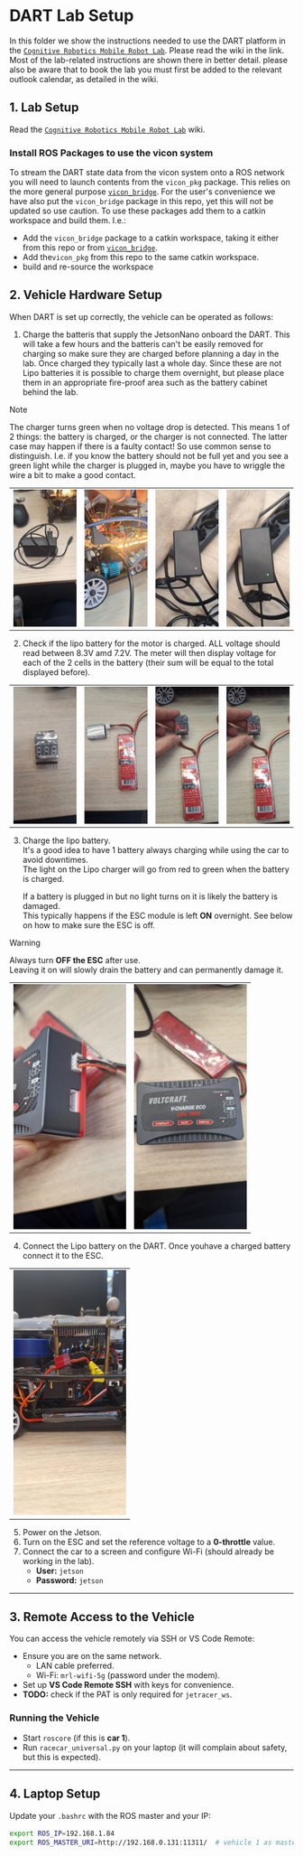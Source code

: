 # DART Lab Setup 
In this folder we show the instructions needed to use the DART platform in the [`Cognitive Robotics Mobile Robot Lab`](https://github.com/cor-mobile-robotics/lab-wiki).
Please read the wiki in the link. Most of the lab-related instructions are shown there in better detail. please also be aware that to book the lab you must first be added to the relevant outlook calendar, as detailed in the wiki.

## 1. Lab Setup
Read the  [`Cognitive Robotics Mobile Robot Lab`](https://github.com/cor-mobile-robotics/lab-wiki) wiki.


### Install ROS Packages to use the vicon system
To stream the DART state data from the vicon system onto a ROS network you will need to launch contents from the `vicon_pkg` package. This relies on the more general purpose 
[`vicon_bridge`](https://github.com/cor-mobile-robotics/vicon_bridge). For the user's convenience we have also put the `vicon_bridge` package in this repo, yet this will not be updated so use caution. To use these packages add them to a catkin workspace and build them. I.e.:

- Add the `vicon_bridge` package to a catkin workspace, taking it either from this repo or from [`vicon_bridge`](https://github.com/cor-mobile-robotics/vicon_bridge).
- Add the`vicon_pkg` from this repo to the same catkin workspace.
- build and re-source the workspace

## 2. Vehicle Hardware Setup 

When DART is set up correctly, the vehicle can be operated as follows:

1. Charge the batteris that supply the JetsonNano onboard the DART. This will take a few hours and the batteris can't be easily removed for charging so make sure they are charged before planning a day in the lab. Once charged they typically last a whole day. Since these are not Lipo batteries it is possible to charge them overnight, but please place them in an appropriate fire-proof area such as the battery cabinet behind the lab.
> [!NOTE]  
> The charger turns green when no voltage drop is detected. This means 1 of 2 things: the battery is charged, or the charger is not connected. The latter case may happen if there is a faulty contact! So use common sense to distinguish. I.e. if you know the battery should not be full yet and you see a green light while the charger is plugged in, maybe you have to wriggle the wire a bit to make a good contact.
<table>
  <tr>
    <td><img src="pictures_4_dart_lab_instructions/battery_cahrger.jpg" alt="Jetson battery charger" width="200"/></td>
    <td><img src="pictures_4_dart_lab_instructions/battery_charger_plugged_in_car.jpg" alt="Jetson battery charger plugged in" width="200"/></td>
    <td><img src="pictures_4_dart_lab_instructions/car_charger_charging.jpg" alt="Jetson battery charger - cahrginING" width="200"/></td>
    <td><img src="pictures_4_dart_lab_instructions/car_charger_charged.jpg" alt="Jetson battery charger - chargED" width="200"/></td>
  </tr>
</table>


2. Check if the lipo battery for the motor is charged. ALL voltage should read between 8.3V amd 7.2V. The meter will then display voltage for each of the 2 cells in the battery (their sum will be equal to the total displayed before).

<table>
  <tr>
    <td><img src="pictures_4_dart_lab_instructions/battery_meter.jpg" alt="Voltage meter" width="200"/></td>
    <td><img src="pictures_4_dart_lab_instructions/battery_meter_plugged_in.jpg" alt="Voltage meter plugged in" width="200"/></td>
    <td><img src="pictures_4_dart_lab_instructions/battery_all_showing.jpg" alt="All cells showing" width="200"/></td>
    <td><img src="pictures_4_dart_lab_instructions/battery_volt_displayed.jpg" alt="Voltage displayed" width="200"/></td>
  </tr>
</table>

3. Charge the lipo battery.  
   It's a good idea to have 1 battery always charging while using the car to avoid downtimes.  
   The light on the Lipo charger will go from red to green when the battery is charged.  

   If a battery is plugged in but no light turns on it is likely the battery is damaged.  
   This typically happens if the ESC module is left **ON** overnight. See below on how to make sure the ESC is off. 

> [!WARNING]  
> Always turn **OFF the ESC** after use.  
> Leaving it on will slowly drain the battery and can permanently damage it.

<table>
  <tr>
    <td><img src="pictures_4_dart_lab_instructions/battery_charger_plugged_in.jpg" alt="Lipo charger plugged in" width="200"/></td>
    <td><img src="pictures_4_dart_lab_instructions/battery_plugged)in_charger.jpg" alt="Lipo charger charging" width="200"/></td>
  </tr>
</table>

4. Connect the Lipo battery on the DART. Once youhave a charged battery connect it to the ESC.
<table>
  <tr>
    <td><img src="pictures_4_dart_lab_instructions/battery_plugged_in_car_off.jpg" alt="Lipo battery plugged in ESC" width="200"/></td>
  </tr>
</table>


5. Power on the Jetson.  
5. Turn on the ESC and set the reference voltage to a **0-throttle** value.  
6. Connect the car to a screen and configure Wi-Fi (should already be working in the lab).  
   - **User:** `jetson`  
   - **Password:** `jetson`  

---

## 3. Remote Access to the Vehicle

You can access the vehicle remotely via SSH or VS Code Remote:

- Ensure you are on the same network.  
  - LAN cable preferred.  
  - Wi-Fi: `mrl-wifi-5g` (password under the modem).  
- Set up **VS Code Remote SSH** with keys for convenience.  
- **TODO:** check if the PAT is only required for `jetracer_ws`.  

### Running the Vehicle
- Start `roscore` (if this is **car 1**).  
- Run `racecar_universal.py` on your laptop (it will complain about safety, but this is expected).  

---

## 4. Laptop Setup

Update your `.bashrc` with the ROS master and your IP:  

```bash
export ROS_IP=192.168.1.84
export ROS_MASTER_URI=http://192.168.0.131:11311/  # vehicle 1 as master

